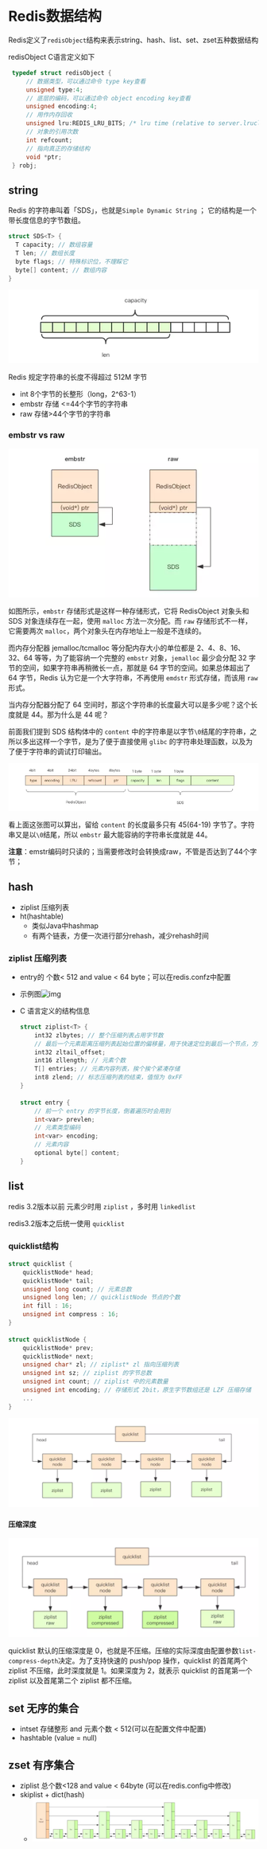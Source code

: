 # Redis数据结构

Redis定义了`redisObject`结构来表示string、hash、list、set、zset五种数据结构

redisObject C语言定义如下

```c
 typedef struct redisObject {
     // 数据类型，可以通过命令 type key查看
     unsigned type:4;
     // 底层的编码，可以通过命令 object encoding key查看
     unsigned encoding:4;
     // 用作内存回收
     unsigned lru:REDIS_LRU_BITS; /* lru time (relative to server.lruclock) */
     // 对象的引用次数
     int refcount;
     // 指向真正的存储结构
     void *ptr;
 } robj;
```



## string

 Redis 的字符串叫着「SDS」，也就是`Simple Dynamic String` ； 它的结构是一个带长度信息的字节数组。 

```c
struct SDS<T> {
  T capacity; // 数组容量
  T len; // 数组长度
  byte flags; // 特殊标识位，不理睬它
  byte[] content; // 数组内容
}
```

 ![img](Redis数据结构.assets/164db13445631ab4)

  Redis 规定字符串的长度不得超过 512M 字节 

- int 8个字节的长整形（long，2^63-1）
- embstr 存储 <=44个字节的字符串
- raw 存储>44个字节的字符串

### embstr vs raw

 ![img](Redis数据结构.assets/164db4dcdac7e7f9) 

 如图所示，`embstr` 存储形式是这样一种存储形式，它将 RedisObject 对象头和 SDS 对象连续存在一起，使用 `malloc` 方法一次分配。而 `raw` 存储形式不一样，它需要两次 `malloc`，两个对象头在内存地址上一般是不连续的。 

而内存分配器 jemalloc/tcmalloc 等分配内存大小的单位都是 2、4、8、16、32、64 等等，为了能容纳一个完整的 `embstr` 对象，`jemalloc` 最少会分配 32 字节的空间，如果字符串再稍微长一点，那就是 64 字节的空间。如果总体超出了 64 字节，Redis 认为它是一个大字符串，不再使用 `emdstr` 形式存储，而该用 `raw` 形式。

当内存分配器分配了 64 空间时，那这个字符串的长度最大可以是多少呢？这个长度就是 44。那为什么是 44 呢？

前面我们提到 SDS 结构体中的 `content` 中的字符串是以字节`\0`结尾的字符串，之所以多出这样一个字节，是为了便于直接使用 `glibc` 的字符串处理函数，以及为了便于字符串的调试打印输出。

 ![img](Redis数据结构.assets/164db590af5e8551)

 看上面这张图可以算出，留给 `content` 的长度最多只有 45(64-19) 字节了。字符串又是以`\0`结尾，所以 `embstr` 最大能容纳的字符串长度就是 44。 

 **注意**：emstr编码时只读的；当需要修改时会转换成raw，不管是否达到了44个字节；

 

## hash

- ziplist 压缩列表
- ht(hashtable)
  - 类似Java中hashmap
  - 有两个链表，方便一次进行部分rehash，减少rehash时间

### ziplist 压缩列表

- entry的 个数< 512 and value < 64 byte；可以在redis.confz中配置

- 示例图![img](https://user-gold-cdn.xitu.io/2018/7/28/164df01c1c7579e7?imageView2/0/w/1280/h/960/format/webp/ignore-error/1)

- C 语言定义的结构信息

  ```c
  struct ziplist<T> {
      int32 zlbytes; // 整个压缩列表占用字节数
      // 最后一个元素距离压缩列表起始位置的偏移量，用于快速定位到最后一个节点，方便倒着遍历对象
      int32 zltail_offset; 
      int16 zllength; // 元素个数
      T[] entries; // 元素内容列表，挨个挨个紧凑存储
      int8 zlend; // 标志压缩列表的结束，值恒为 0xFF
  }
  
  struct entry {
      // 前一个 entry 的字节长度，倒着遍历时会用到
      int<var> prevlen; 
      // 元素类型编码
      int<var> encoding;
      // 元素内容
      optional byte[] content;
  }
  ```

  

## list

redis 3.2版本以前  元素少时用  `ziplist` ，多时用 `linkedlist`

redis3.2版本之后统一使用  `quicklist`

### quicklist结构

```c
struct quicklist {
    quicklistNode* head;
    quicklistNode* tail;
    unsigned long count; // 元素总数
    unsigned long len; // quicklistNode 节点的个数
    int fill : 16;
    unsigned int compress : 16;
}

struct quicklistNode {
    quicklistNode* prev;
    quicklistNode* next;
    unsigned char* zl; // ziplist* zl 指向压缩列表
    unsigned int sz; // ziplist 的字节总数
    unsigned int count; // ziplist 中的元素数量
    unsigned int encoding; // 存储形式 2bit，原生字节数组还是 LZF 压缩存储
    ...
}
```

 ![img](Redis数据结构.assets/164e3b0b953f2fc7) 

#### 压缩深度

 ![img](Redis数据结构.assets/164e3d168aa62cc9) 

 quicklist 默认的压缩深度是 0，也就是不压缩。压缩的实际深度由配置参数`list-compress-depth`决定。为了支持快速的 push/pop 操作，quicklist 的首尾两个 ziplist 不压缩，此时深度就是 1。如果深度为 2，就表示 quicklist 的首尾第一个 ziplist 以及首尾第二个 ziplist 都不压缩。 



## set 无序的集合

- intset 存储整形 and 元素个数 < 512(可以在配置文件中配置)
- hashtable (value = null)

## zset 有序集合

- ziplist 总个数<128 and value < 64byte (可以在redis.config中修改)
- skiplist + dict(hash)
  -  ![img](Redis数据结构.assets/164d9f96ed4e1a0d) 

